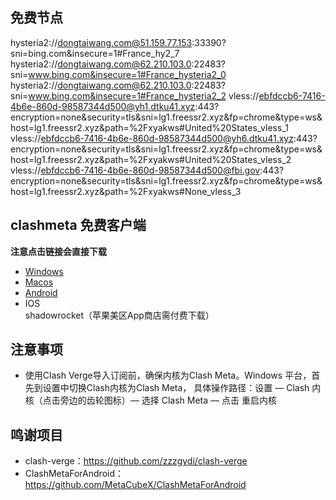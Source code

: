 ## 免费节点
hysteria2://dongtaiwang.com@51.159.77.153:33390?sni=bing.com&insecure=1#France_hy2_7
hysteria2://dongtaiwang.com@62.210.103.0:22483?sni=www.bing.com&insecure=1#France_hysteria2_0
hysteria2://dongtaiwang.com@62.210.103.0:22483?sni=www.bing.com&insecure=1#France_hysteria2_2
vless://ebfdccb6-7416-4b6e-860d-98587344d500@yh1.dtku41.xyz:443?encryption=none&security=tls&sni=lg1.freessr2.xyz&fp=chrome&type=ws&host=lg1.freessr2.xyz&path=%2Fxyakws#United%20States_vless_1
vless://ebfdccb6-7416-4b6e-860d-98587344d500@yh6.dtku41.xyz:443?encryption=none&security=tls&sni=lg1.freessr2.xyz&fp=chrome&type=ws&host=lg1.freessr2.xyz&path=%2Fxyakws#United%20States_vless_2
vless://ebfdccb6-7416-4b6e-860d-98587344d500@fbi.gov:443?encryption=none&security=tls&sni=lg1.freessr2.xyz&fp=chrome&type=ws&host=lg1.freessr2.xyz&path=%2Fxyakws#None_vless_3

## clashmeta 免费客户端
**注意点击链接会直接下载**
- [Windows  ](https://github.com/zzzgydi/clash-verge/releases/download/v1.3.8/Clash.Verge_1.3.8_x64-setup.exe)
- [Macos](https://github.com/zzzgydi/clash-verge/releases/download/v1.3.8/clash-verge_1.3.8_amd64.AppImage)  
- [Android](https://github.com/MetaCubeX/ClashMetaForAndroid/releases/download/v2.9.0/cmfa-2.9.0-meta-arm64-v8a-release.apk)  
- IOS  
shadowrocket（苹果美区App商店需付费下载）
## 注意事项
- 使用Clash Verge导入订阅前，确保内核为Clash Meta。Windows 平台，首先到设置中切换Clash内核为Clash Meta，
  具体操作路径：设置 — Clash 内核（点击旁边的齿轮图标）— 选择 Clash Meta — 点击 重启内核
## 鸣谢项目
- clash-verge：https://github.com/zzzgydi/clash-verge
- ClashMetaForAndroid：https://github.com/MetaCubeX/ClashMetaForAndroid
